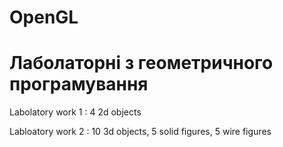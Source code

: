 # OpenGL
# Лаболаторні з геометричного програмування

Labolatory work 1 :  4 2d objects

Labloatory work 2 :  10 3d objects, 5 solid figures, 5 wire figures
